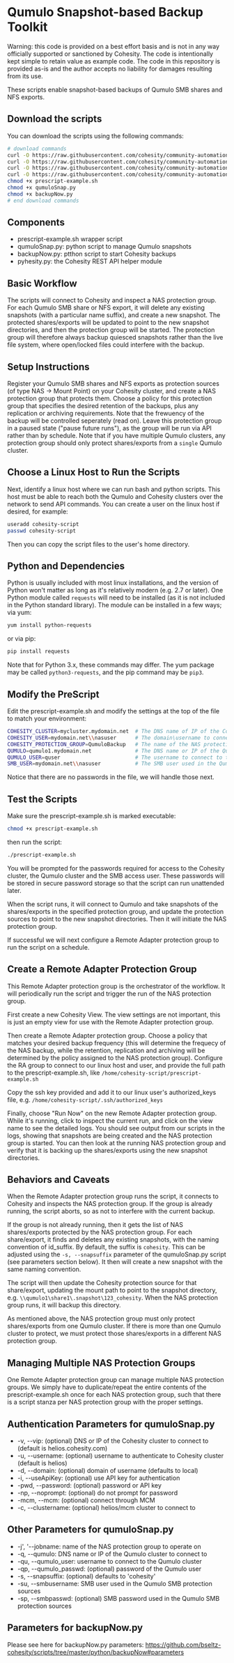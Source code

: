 # Qumulo Snapshot-based Backup Toolkit

Warning: this code is provided on a best effort basis and is not in any way officially supported or sanctioned by Cohesity. The code is intentionally kept simple to retain value as example code. The code in this repository is provided as-is and the author accepts no liability for damages resulting from its use.

These scripts enable snapshot-based backups of Qumulo SMB shares and NFS exports.

## Download the scripts

You can download the scripts using the following commands:

```bash
# download commands
curl -O https://raw.githubusercontent.com/cohesity/community-automation-samples/main/python/qumuloSnapper/prescript-example.sh
curl -O https://raw.githubusercontent.com/cohesity/community-automation-samples/main/python/qumuloSnapper/qumuloSnap.py
curl -O https://raw.githubusercontent.com/cohesity/community-automation-samples/main/python/backupNow/backupNow.py
curl -O https://raw.githubusercontent.com/cohesity/community-automation-samples/main/python/pyhesity.py
chmod +x prescript-example.sh
chmod +x qumuloSnap.py
chmod +x backupNow.py
# end download commands
```

## Components

* prescript-example.sh wrapper script
* qumuloSnap.py: python script to manage Qumulo snapshots
* backupNow.py: ptthon script to start Cohesity backups
* pyhesity.py: the Cohesity REST API helper module

## Basic Workflow

The scripts will connect to Cohesity and inspect a NAS protection group. For each Qumulo SMB share or NFS export, it will delete any existing snapshots (with a particular name suffix), and create a new snapshot. The protected shares/exports will be updated to point to the new snapshot directories, and then the protection group will be started. The protection group will therefore always backup quiesced snapshots rather than the live file system, where open/locked files could interfere with the backup.

## Setup Instructions

Register your Qumulo SMB shares and NFS exports as protection sources (of type NAS -> Mount Point) on your Cohesity cluster, and create a NAS protection group that protects them. Choose a policy for this protection group that specifies the desired retention of the backups, plus any replication or archiving requirements. Note that the frewuency of the backup will be controlled seperately (read on). Leave this protection group in a paused state ("pause future runs"), as the group will be run via API rather than by schedule. Note that if you have multiple Qumulo clusters, any protection group should only protect shares/exports from a `single` Qumulo cluster.

## Choose a Linux Host to Run the Scripts

Next, identify a linux host where we can run bash and python scripts. This host must be able to reach both the Qumulo and Cohesity clusters over the network to send API commands. You can create a user on the linux host if desired, for example:

```bash
useradd cohesity-script
passwd cohesity-script
```

Then you can copy the script files to the user's home directory.

## Python and Dependencies

Python is usually included with most linux installations, and the version of Python won't matter as long as it's relatively modern (e.g. 2.7 or later). One Python module called `requests` will need to be installed (as it is not included in the Python standard library). The module can be installed in a few ways; via yum:

```bash
yum install python-requests
```

or via pip:

```bash
pip install requests
```

Note that for Python 3.x, these commands may differ. The yum package may be called `python3-requests`, and the pip command may be `pip3`.

## Modify the PreScript

Edit the prescript-example.sh and modify the settings at the top of the file to match your environment:

```bash
COHESITY_CLUSTER=mycluster.mydomain.net  # The DNS name of IP of the Cohesity cluster to connect to
COHESITY_USER=mydomain.net\\nasuser      # The domain\username to connect to the Cohesity cluster
COHESITY_PROTECTION_GROUP=QumuloBackup   # The name of the NAS protection group to operate on
QUMULO=qumulo1.mydomain.net              # The DNS name or IP of the Qumulo cluster to connect to 
QUMULO_USER=quser                        # The username to connect to the Qumulo cluster
SMB_USER=mydomain.net\\nasuser           # The SMB user used in the Qumulo SMB protection sources
```

Notice that there are no passwords in the file, we will handle those next.

## Test the Scripts

Make sure the prescript-example.sh is marked executable:

```bash
chmod +x prescript-example.sh
```

then run the script:

```bash
./prescript-example.sh
```

You will be prompted for the passwords required for access to the Cohesity cluster, the Qumulo cluster and the SMB access user. These passwords will be stored in secure password storage so that the script can run unattended later.

When the script runs, it will connect to Qumulo and take snapshots of the shares/exports in the specified protection group, and update the protection sources to point to the new snapshot directories. Then it will initiate the NAS protection group.

If successful we will next configure a Remote Adapter protection group to run the script on a schedule.

## Create a Remote Adapter Protection Group

This Remote Adapter protection group is the orchestrator of the workflow. It will periodically run the script and trigger the run of the NAS protection group.

First create a new Cohesity View. The view settings are not important, this is just an empty view for use with the Remote Adapter protection group.

Then create a Remote Adapter protection group. Choose a policy that matches your desired backup frequency (this will determine the frequecy of the NAS backup, while the retention, replication and archiving will be determined by the policy assigned to the NAS protection group). Configure the RA group to connect to our linux host and user, and provide the full path to the prescript-example.sh, like `/home/cohesity-script/prescript-example.sh`

Copy the ssh key provided and add it to our linux user's authorized_keys file, e.g. `/home/cohesity-script/.ssh/authorized_keys`

Finally, choose "Run Now" on the new Remote Adapter protection group. While it's running, click to inspect the current run, and click on the view name to see the detailed logs. You should see output from our scripts in the logs, showing that snapshots are being created and the NAS protection group is started. You can then look at the running NAS protection group and verify that it is backing up the shares/exports using the new snapshot directories.

## Behaviors and Caveats

When the Remote Adapter protection group runs the script, it connects to Cohesity and inspects the NAS protection group. If the group is already running, the script aborts, so as not to interfere with the current backup.

If the group is not already running, then it gets the list of NAS shares/exports protected by the NAS protection group. For each share/export, it finds and deletes any existing snapshots, with the naming convention of id_suffix. By default, the suffix is `cohesity`. This can be adjusted using the `-s, --snapsuffix` parameter of the qumuloSnap.py script (see parameters section below). It then will create a new snapshot with the same naming convention.

The script will then update the Cohesity protection source for that share/export, updating the mount path to point to the snapshot directory, e.g. `\\qumulo1\share1\.snapshot\123_cohesity`. When the NAS protection group runs, it will backup this directory.

As mentioned above, the NAS protection group must only protect shares/exports from one Qumulo cluster. If there is more than one Qumulo cluster to protect, we must protect those shares/exports in a different NAS protection group.

## Managing Multiple NAS Protection Groups

One Remote Adapter protection group can manage multiple NAS protection groups. We simply have to duplicate/repeat the entire contents of the prescript-example.sh once for each NAS protection group, such that there is a script stanza per NAS protection group with the proper settings.

## Authentication Parameters for qumuloSnap.py

* -v, --vip: (optional) DNS or IP of the Cohesity cluster to connect to (default is helios.cohesity.com)
* -u, --username: (optional) username to authenticate to Cohesity cluster (default is helios)
* -d, --domain: (optional) domain of username (defaults to local)
* -i, --useApiKey: (optional) use API key for authentication
* -pwd, --password: (optional) password or API key
* -np, --noprompt: (optional) do not prompt for password
* -mcm, --mcm: (optional) connect through MCM
* -c, --clustername: (optional) helios/mcm cluster to connect to

## Other Parameters for qumuloSnap.py

* -j', '--jobname: name of the NAS protection group to operate on
* -q, --qumulo: DNS name or IP of the Qumulo cluster to connect to
* -qu, --qumulo_user: username to connect to the Qumulo cluster
* -qp, --qumulo_passwd: (optional) password of the Qumulo user
* -s, --snapsuffix: (optional) defaults to 'cohesity'
* -su, --smbusername: SMB user used in the Qumulo SMB protection sources
* -sp, --smbpasswd: (optional) SMB password used in the Qumulo SMB protection sources

## Parameters for backupNow.py

Please see here for backupNow.py parameters: <https://github.com/bseltz-cohesity/scripts/tree/master/python/backupNow#parameters>
